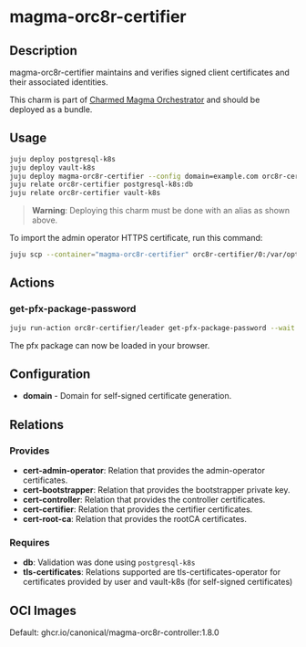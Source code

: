 # magma-orc8r-certifier

## Description

magma-orc8r-certifier maintains and verifies signed client certificates and their associated
identities.

This charm is part of [Charmed Magma Orchestrator](https://charmhub.io/magma-orc8r/) and should
be deployed as a bundle.

## Usage

```bash
juju deploy postgresql-k8s
juju deploy vault-k8s
juju deploy magma-orc8r-certifier --config domain=example.com orc8r-certifier
juju relate orc8r-certifier postgresql-k8s:db
juju relate orc8r-certifier vault-k8s
```

> **Warning**: Deploying this charm must be done with an alias as shown above.

To import the admin operator HTTPS certificate, run this command:

```bash
juju scp --container="magma-orc8r-certifier" orc8r-certifier/0:/var/opt/magma/certs/admin_operator.pfx admin_operator.pfx
```

## Actions

### get-pfx-package-password

```bash
juju run-action orc8r-certifier/leader get-pfx-package-password --wait
```

The pfx package can now be loaded in your browser.

## Configuration

- **domain** - Domain for self-signed certificate generation. 

## Relations

### Provides

- **cert-admin-operator**: Relation that provides the admin-operator certificates.
- **cert-bootstrapper**: Relation that provides the bootstrapper private key.
- **cert-controller**: Relation that provides the controller certificates.
- **cert-certifier**: Relation that provides the certifier certificates.
- **cert-root-ca**: Relation that provides the rootCA certificates.

### Requires

- **db**: Validation was done using `postgresql-k8s`
- **tls-certificates**: Relations supported are tls-certificates-operator for certificates provided by 
user and vault-k8s (for self-signed certificates)

## OCI Images

Default: ghcr.io/canonical/magma-orc8r-controller:1.8.0

